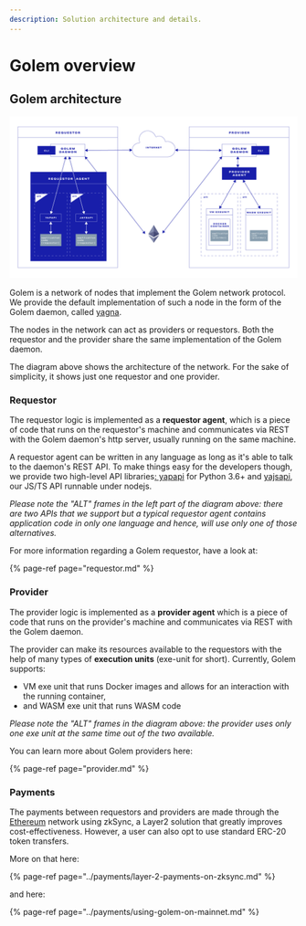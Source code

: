 ```yaml
---
description: Solution architecture and details.
---
```


# Golem overview

## Golem architecture

![](../.gitbook/assets/tutorial-06%20%281%29.jpg)

Golem is a network of nodes that implement the Golem network protocol. We provide the default implementation of such a node in the form of the Golem daemon, called [yagna](https://github.com/golemfactory/yagna).

The nodes in the network can act as providers or requestors. Both the requestor and the provider share the same implementation of the Golem daemon.

The diagram above shows the architecture of the network. For the sake of simplicity, it shows just one requestor and one provider.

### Requestor

The requestor logic is implemented as a **requestor agent**, which is a piece of code that runs on the requestor's machine and communicates via REST with the Golem daemon's http server, usually running on the same machine.

A requestor agent can be written in any language as long as it's able to talk to the daemon's REST API. To make things easy for the developers though, we provide two high-level API libraries[: yapapi](https://github.com/golemfactory/yapapi) for Python 3.6+ and [yajsapi](https://github.com/golemfactory/yajsapi), our JS/TS API runnable under nodejs.

_Please note the "ALT" frames in the left part of the diagram above: there are two APIs that we support but a typical requestor agent contains application code in only one language and hence, will use only one of those alternatives._

For more information regarding a Golem requestor, have a look at:

{% page-ref page="requestor.md" %}

### Provider

The provider logic is implemented as a **provider agent** which is a piece of code that runs on the provider's machine and communicates via REST with the Golem daemon.

The provider can make its resources available to the requestors with the help of many types of **execution units** \(exe-unit for short\). Currently, Golem supports:

* VM exe unit that runs Docker images and allows for an interaction with the running container,
* and WASM exe unit that runs WASM code

_Please note the "ALT" frames in the diagram above: the provider uses only one exe unit at the same time out of the two available._

You can learn more about Golem providers here:

{% page-ref page="provider.md" %}

### Payments

The payments between requestors and providers are made through the [Ethereum](https://ethereum.org/) network using zkSync, a Layer2 solution that greatly improves cost-effectiveness. However, a user can also opt to use standard ERC-20 token transfers.

More on that here:

{% page-ref page="../payments/layer-2-payments-on-zksync.md" %}

and here:

{% page-ref page="../payments/using-golem-on-mainnet.md" %}

